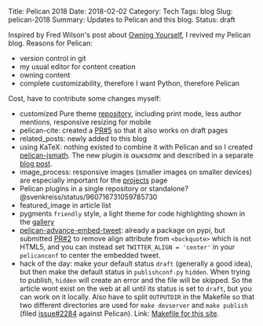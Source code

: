 Title: Pelican 2018
Date: 2018-02-02
Category: Tech
Tags: blog
Slug: pelican-2018
Summary: Updates to Pelican and this blog.
Status: draft


Inspired by Fred Wilson's post about [Owning Yourself](http://avc.com/2018/01/owning-yourself/),
I revived my Pelican blog. Reasons for Pelican:

* version control in git
* my usual editor for content creation
* owning content
* complete customizability, therefore I want Python, therefore Pelican

Cost, have to contribute some changes myself:

* customized Pure theme [repository](https://github.com/svenkreiss/pure), including print mode, less author mentions, responsive resizing for mobile
* pelican-cite: created a [PR#5](https://github.com/cmacmackin/pelican-cite/pull/5) so that it also works on draft pages
* related_posts: newly added to this blog
* using KaTeX: nothing existed to combine it with Pelican and so I created
  [pelican-jsmath](https://github.com/svenkreiss/pelican-jsmath).
  The new plugin is $\alpha\omega\epsilon s \sigma m \epsilon$ and described in a separate
  [blog post]({filename}/pelican-jsmath.md).
* image_process: responsive images (smaller images on smaller devices) are
  especially important for the [projects](/projects.html) page
* Pelican plugins in a single repository or standalone? @svenkreiss/status/960716731059785730
* featured_image in article list
* pygments `friendly` style, a light theme for code highlighting shown in the [gallery](https://help.farbox.com/pygments.html)
* [pelican-advance-embed-tweet](https://pypi.python.org/pypi/pelican-advance-embed-tweet): already a package on pypi, but submitted [PR#2](https://github.com/fundor333/pelican-advance-embed-tweet/pull/2) to remove align attribute from `<bockquote>` which is not HTML5, and you can instead set `TWITTER_ALIGN = 'center'` in your `pelicanconf` to center the embedded tweet.
* hack of the day: make your default status `draft` (generally a good idea), but then make the default status in `publishconf.py` `hidden`. When trying to publish, `hidden` will create an error and the file will be skipped. So the article wont exist on the web at all until its status is set to `draft`, but you can work on it locally. Also have to split `OUTPUTDIR` in the Makefile so that two different directories are used for `make devserver` and `make publish` (filed [issue#2284](https://github.com/getpelican/pelican/issues/2284) against Pelican).
  Link: [Makefile for this site](https://github.com/svenkreiss/svenkreiss.github.io/blob/pelican/Makefile).
